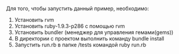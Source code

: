 Для того, чтобы запустить данный пример, необходимо:

1. Установить rvm
2. Установить ruby-1.9.3-p286 с помощью rvm
3. Установить bundler (менеджер для управления гемами(gems))
4. В директории с проектом выполнить команду bundle install
5. Запустить run.rb в папке /tests командой ruby run.rb
